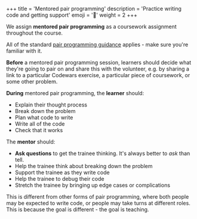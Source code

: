 +++
title = 'Mentored pair programming'
description = 'Practice writing code and getting support'
emoji = '👥'
weight = 2
+++

We assign **mentored pair programming** as a coursework assignment throughout the course.

All of the standard [pair programming guidance](../guidance) applies - make sure you're familiar with it.

**Before** a mentored pair programming session, learners should decide what they're going to pair on and share this with the volunteer, e.g. by sharing a link to a particular Codewars exercise, a particular piece of coursework, or some other problem.

**During** mentored pair programming, the **learner** should:
* Explain their thought process
* Break down the problem
* Plan what code to write
* Write all of the code
* Check that it works

The **mentor** should:
* **Ask questions** to get the trainee thinking. It's always better to _ask_ than tell.
* Help the trainee think about breaking down the problem
* Support the trainee as they write code
* Help the trainee to debug their code
* Stretch the trainee by bringing up edge cases or complications

This is different from other forms of pair programming, where both people may be expected to write code, or people may take turns at different roles. This is because the goal is different - the goal is teaching.
